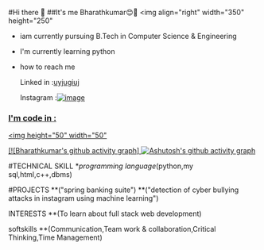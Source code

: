 #Hi there 👋
##It's me Bharathkumar😊🙌
<img align="right" width="350" height="250"
- iam currently pursuing B.Tech in Computer Science & Engineering
- I'm currently learning python
- how to reach me<br>

  Linked in :<a href="https://github.com/user-attachments/assets/36f7766e-7356-4644-9058-06e3e49d96b9">uyjugiuj</a>
  

   Instagram :<a href="https://accountscenter.instagram.com/profiles/17841436560302305/">![image](https://github.com/user-attachments/assets/9a588e7d-7638-455a-b88e-58bfd42a37c2)
 
 ### I'm code in :
 <img height="50" width="50"

 

  [![Bharathkumar's github activity graph] [![Ashutosh's github activity graph](https://github-readme-activity-graph.vercel.app/graph?username=Bharathkumar-26&bg_color=ffd1d1&color=9e4c98&line=4c9e52&point=413f3e&area=true&hide_border=true)](https://github.com/ashutosh00710/github-readme-activity-graph) 
  
   #TECHNICAL SKILL 
 **programming language*(python,my sql,html,c++,dbms)

 #PROJECTS
  **("spring banking suite")
  **("detection of cyber bullying attacks in instagram using machine learning")

INTERESTS
  **(To learn about full stack web development)


softskills
**(Communication,Team work & collaboration,Critical Thinking,Time Management)

